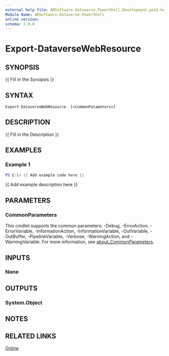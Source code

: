 ```yaml
---
external help file: AMSoftware.Dataverse.PowerShell.Development.psm1-help.xml
Module Name: AMSoftware.Dataverse.PowerShell
online version:
schema: 2.0.0
---
```


# Export-DataverseWebResource

## SYNOPSIS
{{ Fill in the Synopsis }}

## SYNTAX

```
Export-DataverseWebResource  [<CommonParameters>]
```

## DESCRIPTION
{{ Fill in the Description }}

## EXAMPLES

### Example 1
```powershell
PS C:\> {{ Add example code here }}
```

{{ Add example description here }}

## PARAMETERS

### CommonParameters
This cmdlet supports the common parameters: -Debug, -ErrorAction, -ErrorVariable, -InformationAction, -InformationVariable, -OutVariable, -OutBuffer, -PipelineVariable, -Verbose, -WarningAction, and -WarningVariable. For more information, see [about_CommonParameters](http://go.microsoft.com/fwlink/?LinkID=113216).

## INPUTS

### None

## OUTPUTS

### System.Object
## NOTES

## RELATED LINKS

[Online](https://github.com/AMSoftwareNL/DataversePowershell/blob/main/docs/Export-DataverseWebResource.md)
